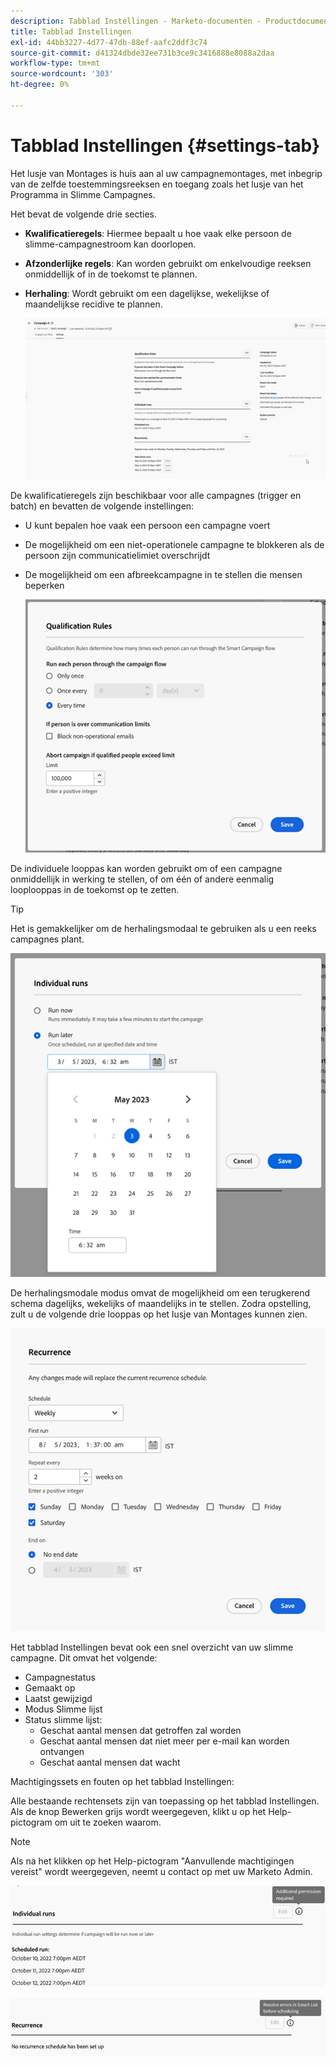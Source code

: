 ```yaml
---
description: Tabblad Instellingen - Marketo-documenten - Productdocumentatie
title: Tabblad Instellingen
exl-id: 44bb3227-4d77-47db-88ef-aafc2ddf3c74
source-git-commit: d41324dbde32ee731b3ce9c3416888e8088a2daa
workflow-type: tm+mt
source-wordcount: '303'
ht-degree: 0%

---
```


# Tabblad Instellingen {#settings-tab}

Het lusje van Montages is huis aan al uw campagnemontages, met inbegrip van de zelfde toestemmingsreeksen en toegang zoals het lusje van het Programma in Slimme Campagnes.

Het bevat de volgende drie secties.

* **Kwalificatieregels**: Hiermee bepaalt u hoe vaak elke persoon de slimme-campagnestroom kan doorlopen.

* **Afzonderlijke regels**: Kan worden gebruikt om enkelvoudige reeksen onmiddellijk of in de toekomst te plannen.

* **Herhaling**: Wordt gebruikt om een dagelijkse, wekelijkse of maandelijkse recidive te plannen.

  ![](assets/settings-tab-1.png)

De kwalificatieregels zijn beschikbaar voor alle campagnes (trigger en batch) en bevatten de volgende instellingen:

* U kunt bepalen hoe vaak een persoon een campagne voert
* De mogelijkheid om een niet-operationele campagne te blokkeren als de persoon zijn communicatielimiet overschrijdt
* De mogelijkheid om een afbreekcampagne in te stellen die mensen beperken

  ![](assets/settings-tab-2.png)

De individuele looppas kan worden gebruikt om of een campagne onmiddellijk in werking te stellen, of om één of andere eenmalig looplooppas in de toekomst op te zetten.

>[!TIP]
>
>Het is gemakkelijker om de herhalingsmodaal te gebruiken als u een reeks campagnes plant.

![](assets/settings-tab-3.png)

De herhalingsmodale modus omvat de mogelijkheid om een terugkerend schema dagelijks, wekelijks of maandelijks in te stellen. Zodra opstelling, zult u de volgende drie looppas op het lusje van Montages kunnen zien.

![](assets/settings-tab-4.png)

Het tabblad Instellingen bevat ook een snel overzicht van uw slimme campagne. Dit omvat het volgende:

* Campagnestatus
* Gemaakt op
* Laatst gewijzigd
* Modus Slimme lijst
* Status slimme lijst:
   * Geschat aantal mensen dat getroffen zal worden
   * Geschat aantal mensen dat niet meer per e-mail kan worden ontvangen
   * Geschat aantal mensen dat wacht

Machtigingssets en fouten op het tabblad Instellingen:

Alle bestaande rechtensets zijn van toepassing op het tabblad Instellingen. Als de knop Bewerken grijs wordt weergegeven, klikt u op het Help-pictogram om uit te zoeken waarom.

>[!NOTE]
>
>Als na het klikken op het Help-pictogram &quot;Aanvullende machtigingen vereist&quot; wordt weergegeven, neemt u contact op met uw Marketo Admin.

![](assets/settings-tab-5.png)

![](assets/settings-tab-6.png)
